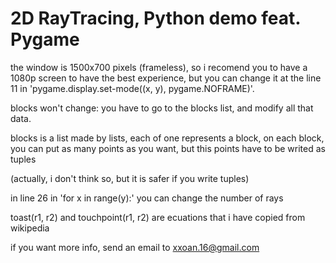 # 2D RayTracing, Python demo feat. Pygame

the window is 1500x700 pixels (frameless), so i recomend you to have a 1080p screen to have the best experience,
but you can change it at the line 11 in 'pygame.display.set-mode((x, y), pygame.NOFRAME)'.

blocks won't change:
you have to go to the blocks list, and modify all that data.

blocks is a list made by lists, each of one represents a block,
on each block, you can put as many points as you want, but this points have to be writed as tuples

(actually, i don't think so, but it is safer if you write tuples)


in line 26 in 'for x in range(y):' you can change the number of rays

toast(r1, r2) and touchpoint(r1, r2) are ecuations that i have copied from wikipedia


if you want more info, send an email to xxoan.16@gmail.com
